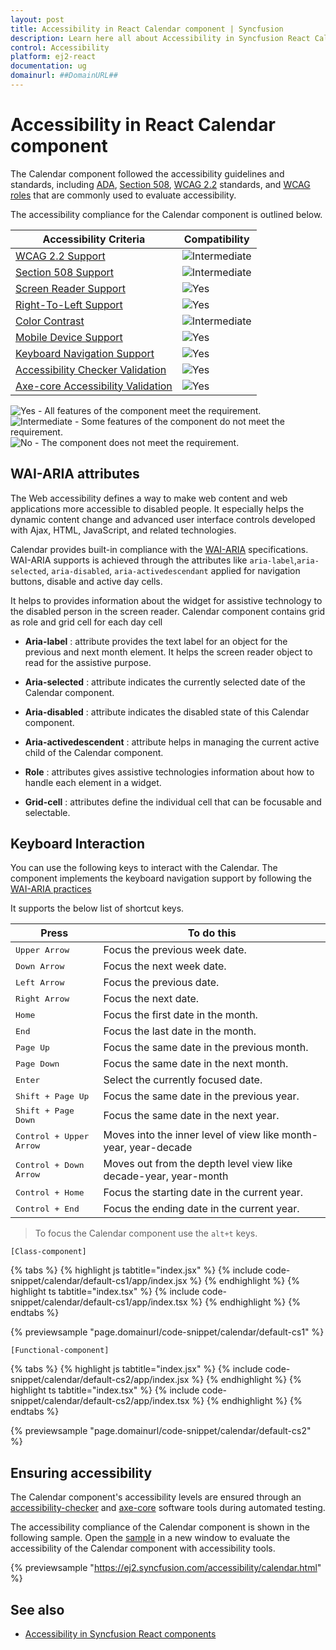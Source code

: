 ```yaml
---
layout: post
title: Accessibility in React Calendar component | Syncfusion
description: Learn here all about Accessibility in Syncfusion React Calendar component of Syncfusion Essential JS 2 and more.
control: Accessibility 
platform: ej2-react
documentation: ug
domainurl: ##DomainURL##
---
```


# Accessibility in React Calendar component

The Calendar component followed the accessibility guidelines and standards, including [ADA](https://www.ada.gov/), [Section 508](https://www.section508.gov/), [WCAG 2.2](https://www.w3.org/TR/WCAG22/) standards, and [WCAG roles](https://www.w3.org/TR/wai-aria/#roles) that are commonly used to evaluate accessibility.

The accessibility compliance for the Calendar component is outlined below.

| Accessibility Criteria | Compatibility |
| -- | -- |
| [WCAG 2.2 Support](../common/accessibility#accessibility-standards) | <img src="https://cdn.syncfusion.com/content/images/documentation/partial.png" alt="Intermediate"> |
| [Section 508 Support](../common/accessibility#accessibility-standards) | <img src="https://cdn.syncfusion.com/content/images/documentation/partial.png" alt="Intermediate"> |
| [Screen Reader Support](../common/accessibility#screen-reader-support) | <img src="https://cdn.syncfusion.com/content/images/documentation/full.png" alt="Yes"> |
| [Right-To-Left Support](../common/accessibility#right-to-left-support) | <img src="https://cdn.syncfusion.com/content/images/documentation/full.png" alt="Yes"> |
| [Color Contrast](../common/accessibility#color-contrast) | <img src="https://cdn.syncfusion.com/content/images/documentation/partial.png" alt="Intermediate"> |
| [Mobile Device Support](../common/accessibility#mobile-device-support) | <img src="https://cdn.syncfusion.com/content/images/documentation/full.png" alt="Yes"> |
| [Keyboard Navigation Support](../common/accessibility#keyboard-navigation-support) | <img src="https://cdn.syncfusion.com/content/images/documentation/full.png" alt="Yes"> |
| [Accessibility Checker Validation](../common/accessibility#ensuring-accessibility) | <img src="https://cdn.syncfusion.com/content/images/documentation/full.png" alt="Yes"> |
| [Axe-core Accessibility Validation](../common/accessibility#ensuring-accessibility) | <img src="https://cdn.syncfusion.com/content/images/documentation/full.png" alt="Yes"> |

<style>
    .post .post-content img {
        display: inline-block;
        margin: 0.5em 0;
    }
</style>
<div><img src="https://cdn.syncfusion.com/content/images/documentation/full.png" alt="Yes"> - All features of the component meet the requirement.</div>

<div><img src="https://cdn.syncfusion.com/content/images/documentation/partial.png" alt="Intermediate"> - Some features of the component do not meet the requirement.</div>

<div><img src="https://cdn.syncfusion.com/content/images/documentation/not-supported.png" alt="No"> - The component does not meet the requirement.</div>

## WAI-ARIA attributes 

The Web accessibility defines a way to make web content and web applications more accessible to disabled people. It especially helps the dynamic content change and advanced user interface controls developed with Ajax, HTML, JavaScript, and related technologies.

Calendar provides built-in compliance with the [WAI-ARIA](https://www.w3.org/WAI/ARIA/apg/patterns/dialog-modal/examples/datepicker-dialog/) specifications. WAI-ARIA supports is achieved through the attributes like `aria-label`,`aria-selected`, `aria-disabled`, `aria-activedescendant` applied for navigation buttons, disable and active day cells.

It helps to provides information about the widget for assistive technology to the disabled person in the screen reader. Calendar component contains grid as role and grid cell for each day cell

* **Aria-label** : attribute provides the text label for an object for the previous and next month element. It helps the screen reader object to read for the assistive purpose.

* **Aria-selected** : attribute indicates the currently selected date of the Calendar component.

* **Aria-disabled** : attribute indicates the disabled state of this Calendar component.

* **Aria-activedescendent** : attribute helps in managing the current active child of the Calendar component.

* **Role** : attributes gives assistive technologies information about how to handle each element in a widget.

* **Grid-cell** : attributes define the individual cell that can be focusable and selectable.

## Keyboard Interaction

You can use the following keys to interact with the Calendar. The component implements the keyboard navigation support by following the [WAI-ARIA practices](http://www.w3.org/WAI/PF/aria-practices)

It supports the below list of shortcut keys.

| **Press** | **To do this** |
| --- | --- |
| <kbd>Upper Arrow</kbd>  | Focus the previous week date. |
| <kbd>Down Arrow</kbd>  | Focus the next week date. |
| <kbd>Left Arrow</kbd>  | Focus the previous date. |
| <kbd>Right Arrow</kbd>  | Focus the next date. |
| <kbd>Home</kbd>  | Focus the first date in the month. |
| <kbd>End</kbd>  | Focus the last date in the month. |
| <kbd>Page Up</kbd>  | Focus the same date in the previous month. |
| <kbd>Page Down</kbd>  | Focus the same date in the next month. |
| <kbd>Enter</kbd>  | Select the currently focused date. |
| <kbd>Shift + Page Up</kbd>  | Focus the same date in the previous year. |
| <kbd>Shift + Page Down</kbd>  | Focus the same date in the next year. |
| <kbd>Control + Upper Arrow</kbd>  | Moves into the inner level of view like month-year, year-decade |
| <kbd>Control + Down Arrow</kbd>  | Moves out from the depth level view like decade-year, year-month |
| <kbd>Control + Home</kbd>  | Focus the starting date in the current year. |
| <kbd>Control + End</kbd>  | Focus the ending date in the current year. |

> To focus the Calendar component use the `alt+t` keys.

`[Class-component]`

{% tabs %}
{% highlight js tabtitle="index.jsx" %}
{% include code-snippet/calendar/default-cs1/app/index.jsx %}
{% endhighlight %}
{% highlight ts tabtitle="index.tsx" %}
{% include code-snippet/calendar/default-cs1/app/index.tsx %}
{% endhighlight %}
{% endtabs %}

 {% previewsample "page.domainurl/code-snippet/calendar/default-cs1" %}

`[Functional-component]`

{% tabs %}
{% highlight js tabtitle="index.jsx" %}
{% include code-snippet/calendar/default-cs2/app/index.jsx %}
{% endhighlight %}
{% highlight ts tabtitle="index.tsx" %}
{% include code-snippet/calendar/default-cs2/app/index.tsx %}
{% endhighlight %}
{% endtabs %}

 {% previewsample "page.domainurl/code-snippet/calendar/default-cs2" %}

## Ensuring accessibility

The Calendar component's accessibility levels are ensured through an [accessibility-checker](https://www.npmjs.com/package/accessibility-checker) and [axe-core](https://www.npmjs.com/package/axe-core) software tools during automated testing.

The accessibility compliance of the Calendar component is shown in the following sample. Open the [sample](https://ej2.syncfusion.com/accessibility/calendar.html) in a new window to evaluate the accessibility of the Calendar component with accessibility tools.

{% previewsample "https://ej2.syncfusion.com/accessibility/calendar.html" %}

## See also

* [Accessibility in Syncfusion React components](../common/accessibility)